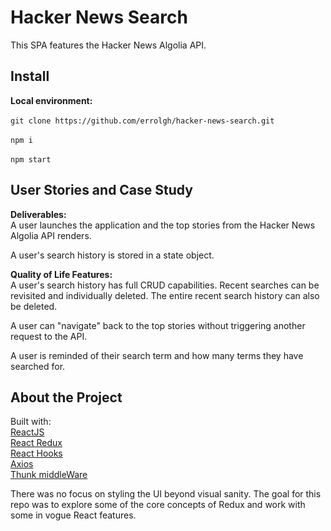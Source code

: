 # Hacker News Search
This SPA features the Hacker News Algolia API.

## Install
**Local environment:**\
\
`git clone https://github.com/errolgh/hacker-news-search.git`\
\
`npm i`\
\
`npm start`


## User Stories and Case Study
**Deliverables:**\
A user launches the application and the top stories from the Hacker News Algolia API renders.

A user's search history is stored in a state object.

**Quality of Life Features:**\
A user's search history has full CRUD capabilities. Recent searches can be revisited and individually deleted. The entire recent search history can also be deleted.

A user can "navigate" back to the top stories without triggering another request to the API.

A user is reminded of their search term and how many terms they have searched for.

## About the Project

Built with:\
[ReactJS](https://reactjs.org/)\
[React Redux](https://redux.js.org/)\
[React Hooks](https://reactjs.org/docs/hooks-intro.html/)\
[Axios](https://www.npmjs.com/package/axios/)\
[Thunk middleWare](https://github.com/reduxjs/redux-thunk/)

There was no focus on styling the UI beyond visual sanity. The goal for this repo was to explore some of the core concepts of Redux and work with some in vogue React features.
